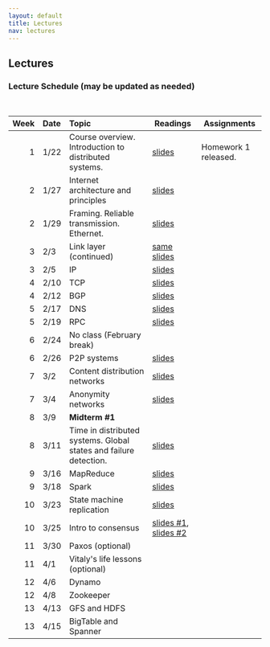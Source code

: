 ```yaml
---
layout: default
title: Lectures
nav: lectures
---
```


## Lectures

<h3 id="toc_2">Lecture Schedule (may be updated as needed)</h3>
<br>
<table>
<thead>
<tr>
<th align="right">Week</th>
<th align="left">Date</th>
<th align="left">Topic</th>
<th>Readings</th>
<th>Assignments</th>
</tr>
</thead>
<tbody>

<tr>
<td align="right">1</td>
<td align="left">1/22</td>
<td align="left">Course overview.  Introduction to distributed systems.</td>
<td><a href="{{ site.url }}/lectures/intro.pdf">slides</a></td>
<td>Homework 1 released.</td>
</tr>

<tr>
<td align="right">2</td>
<td align="left">1/27</td>
<td align="left">Internet architecture and principles</td>
<td><a href="{{ site.url }}/lectures/internet-arch.pdf">slides</a></td>
<td></td>
</tr>

<tr>
<td align="right">2</td>
<td align="left">1/29</td>
<td align="left">Framing.  Reliable transmission.  Ethernet.</td>
<td><a href="{{ site.url }}/lectures/linklayer.pdf">slides</a></td>
<td></td>
</tr>

<tr>
<td align="right">3</td>
<td align="left">2/3</td>
<td align="left">Link layer (continued)</td>
<td><a href="{{ site.url }}/lectures/linklayer.pdf">same slides</a></td>
<td></td>
</tr>

<tr>
<td align="right">3</td>
<td align="left">2/5</td>
<td align="left">IP</td>
<td><a href="{{ site.url }}/lectures/ip.pdf">slides</a></td>
<td></td>
</tr>

<tr>
<td align="right">4</td>
<td align="left">2/10</td>
<td align="left">TCP</td>
<td><a href="{{ site.url }}/lectures/tcp.pdf">slides</a></td>
<td></td>
</tr>

<tr>
<td align="right">4</td>
<td align="left">2/12</td>
<td align="left">BGP</td>
<td><a href="{{ site.url }}/lectures/bgp.pdf">slides</a></td>
<td></td>
</tr>

<tr>
<td align="right">5</td>
<td align="left">2/17</td>
<td align="left">DNS</td>
<td><a href="{{ site.url }}/lectures/dns.pdf">slides</a></td>
<td></td>
</tr>

<tr>
<td align="right">5</td>
<td align="left">2/19</td>
<td align="left">RPC</td>
<td><a href="{{ site.url }}/lectures/rpc.pdf">slides</a></td>
<td></td>
</tr>

<tr>
<td align="right">6</td>
<td align="left">2/24</td>
<td align="left">No class (February break)</td>
<td></td>
<td></td>
</tr>

<tr>
<td align="right">6</td>
<td align="left">2/26</td>
<td align="left">P2P systems</td>
<td><a href="{{ site.url }}/lectures/p2p.pdf">slides</a></td>
<td></td>
</tr>

<tr>
<td align="right">7</td>
<td align="left">3/2</td>
<td align="left">Content distribution networks</td>
<td><a href="{{ site.url }}/lectures/cdn.pdf">slides</a></td>
<td></td>
</tr>

<tr>
<td align="right">7</td>
<td align="left">3/4</td>
<td align="left">Anonymity networks</td>
<td><a href="{{ site.url }}/lectures/anonnetworks.pdf">slides</a></td>
<td></td>
</tr>

<tr>
<td align="right">8</td>
<td align="left">3/9</td>
<td align="left"><b>Midterm #1</b></td>
<td></td>
<td></td>
</tr>

<tr>
<td align="right">8</td>
<td align="left">3/11</td>
<td align="left">Time in distributed systems. Global states and failure detection.</td>
<td><a href="{{ site.url }}/lectures/ds-basics.pdf">slides</a></td>
<td></td>
</tr>


<tr>
<td align="right">9</td>
<td align="left">3/16</td>
<td align="left">MapReduce</td>
<td><a href="{{ site.url }}/lectures/mapreduce.pdf">slides</a></td>
<td></td>
</tr>

<tr>
<td align="right">9</td>
<td align="left">3/18</td>
<td align="left">Spark</td>
<td><a href="{{ site.url }}/lectures/spark.pdf">slides</a></td>
<td></td>
</tr>

<tr>
<td align="right">10</td>
<td align="left">3/23</td>
<td align="left">State machine replication</td>
<td><a href="{{ site.url }}/lectures/smr.pdf">slides</a></td>
<td></td>
</tr>

<tr>
<td align="right">10</td>
<td align="left">3/25</td>
<td align="left">Intro to consensus</td>
<td><a href="{{ site.url }}/lectures/primary-backup.pdf">slides #1</a>, <a href="{{ site.url }}/lectures/sync-consensus.pdf">slides #2</a></td>
<td></td>
</tr>

<tr>
<td align="right">11</td>
<td align="left">3/30</td>
<td align="left">Paxos (optional)</td>
<td></td>
<td></td>
</tr>

<tr>
<td align="right">11</td>
<td align="left">4/1</td>
<td align="left">Vitaly's life lessons (optional)</td>
<td></td>
<td></td>
</tr>

<tr>
<td align="right">12</td>
<td align="left">4/6</td>
<td align="left">Dynamo</td>
<td></td>
<td></td>
</tr>

<tr>
<td align="right">12</td>
<td align="left">4/8</td>
<td align="left">Zookeeper</td>
<td></td>
<td></td>
</tr>

<tr>
<td align="right">13</td>
<td align="left">4/13</td>
<td align="left">GFS and HDFS</td>
<td></td>
<td></td>
</tr>

<tr>
<td align="right">13</td>
<td align="left">4/15</td>
<td align="left">BigTable and Spanner</td>
<td></td>
<td></td>
</tr>

<!--- <tr>
we can  copy format from here: 

<tr>
    <td align="right">WEEK</td>
    <td align="left">DATE</td>
    <td align="left">LECTURE</td>
    <td>SLIDES</td>
    <td>ANNOUNCEMENT</td>
</tr>
--->



</tbody>
</table>
